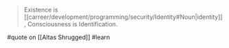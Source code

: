 > Existence is [[carreer/development/programming/security/Identity#Noun|identity]], Consciousness is Identification.

#quote  on  [[Altas Shrugged]] #learn